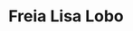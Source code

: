 ---
layout: post
title: Freia Lisa Lobo
school: NYU
major: Major?
image: https://static.squarespace.com/static/50354720c4aa2d2d3150d3d8/t/53d83172e4b0733761a23dd3/1406677366723/frie.png?format=300w
position: Freshman Circuit
positionURL: http://www.techatnyu.org/position
twitter: 
email: t@NYU email?
graduate: 2016
weight: 4
---